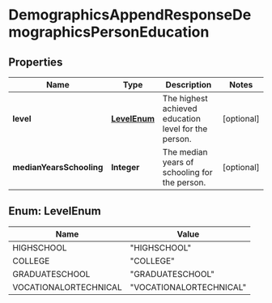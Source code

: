 

# DemographicsAppendResponseDemographicsPersonEducation


## Properties

Name | Type | Description | Notes
------------ | ------------- | ------------- | -------------
**level** | [**LevelEnum**](#LevelEnum) | The highest achieved education level for the person. |  [optional]
**medianYearsSchooling** | **Integer** | The median years of schooling for the person. |  [optional]



## Enum: LevelEnum

Name | Value
---- | -----
HIGHSCHOOL | &quot;HIGHSCHOOL&quot;
COLLEGE | &quot;COLLEGE&quot;
GRADUATESCHOOL | &quot;GRADUATESCHOOL&quot;
VOCATIONALORTECHNICAL | &quot;VOCATIONALORTECHNICAL&quot;



